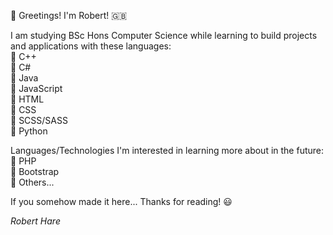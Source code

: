 👋 Greetings! I'm Robert! 🇬🇧

I am studying BSc Hons Computer Science while learning to build projects and applications with these languages: \
  🔹 C++ \
  🔹 C# \
  🔹 Java \
  🔹 JavaScript \
  🔹 HTML \
  🔹 CSS \
  🔹 SCSS/SASS \
  🔹 Python
  
Languages/Technologies I'm interested in learning more about in the future:  \
  🔹 PHP \
  🔹 Bootstrap \
  🔹 Others...
  
If you somehow made it here... Thanks for reading! 😃

*Robert Hare* 
